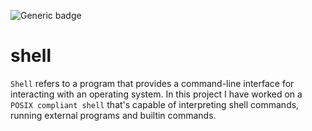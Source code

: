 ![Generic badge](https://img.shields.io/github/commit-activity/m/hissamshar/shell)

# shell

`Shell` refers to a program that provides a command-line interface for interacting with an operating system. In this project I have worked on a `POSIX compliant shell` that's capable of interpreting shell commands, running external programs and builtin commands.


